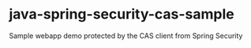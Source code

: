 java-spring-security-cas-sample
===============================

Sample webapp demo protected by the CAS client from Spring Security
